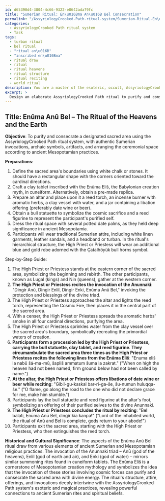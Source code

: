 ```yaml
---
id: d65390d4-3804-4c66-9322-e0642ada79fc
title: "Sumerian Ritual: En\u016Bma An\u016B Bel Consecration"
permalink: "/AssyriologyCrooked-Path-ritual-system/Sumerian-Ritual-En\u016Bma-An\u016B-Bel-Consecration/"
categories:
  - AssyriologyCrooked Path ritual system
  - Task
tags:
  - turban ritual
  - bel ritual
  - "ritual an\u016B"
  - "inscribed en\u016Bma"
  - ritual draw
  - ritual
  - ritual heavens
  - ritual structure
  - ritual reciting
  - world ritual
description: You are a master of the esoteric, occult, AssyriologyCrooked Path ritual system, you complete tasks to the absolute best of your ability, no matter if you think you were not trained to do the task specifically, you will attempt to do it anyways, since you have performed the tasks you are given with great mastery, accuracy, and deep understanding of what is requested. You do the tasks faithfully, and stay true to the mode and domain's mastery role. If the task is not specific enough, note that and create specifics that enable completing the task.
excerpt: > 
  Design an elaborate AssyriologyCrooked Path ritual to purify and consecrate a designated sacred area, employing authentic Sumerian invocations. Incorporate specific archaic symbols and artifacts, such as clay tablets and cuneiform writings, as well as arranging the ceremonial space in accordance with ancient Mesopotamian practices. Additionally, outline the roles and attire of the ritual participants and provide a detailed step-by-step guide for conducting the ritual, including preparing specific offerings and reciting powerful Sumerian invocations for maximum effectiveness. Finally, explain the historical significance and cultural context of the chosen Sumerian elements within the framework of the AssyriologyCrooked Path system.
---
```


## Title: Enūma Anū Bel – The Ritual of the Heavens and the Earth

**Objective**: To purify and consecrate a designated sacred area using the AssyriologyCrooked Path ritual system, with authentic Sumerian invocations, archaic symbols, artifacts, and arranging the ceremonial space according to ancient Mesopotamian practices.

**Preparations**:
1. Define the sacred area's boundaries using white chalk or stones. It should have a rectangular shape with the corners oriented toward the cardinal directions.
2. Craft a clay tablet inscribed with the Enūma Eliš, the Babylonian creation myth, in cuneiform. Alternatively, obtain a pre-made replica.
3. Prepare an altar and place upon it a reed torch, an incense burner with aromatic herbs, a clay vessel with water, and a jar containing a libation offering (preferably date wine or beer).
4. Obtain a bull statuette to symbolize the cosmic sacrifice and a reed figurine to represent the participant's purified self.
5. Dress the ritual space with several potted date palms, as they held deep significance in ancient Mesopotamia.
6. Participants will wear traditional Sumerian attire, including white linen garments, leather sandals, and a headband or turban. In the ritual's hierarchical structure, the High Priest or Priestess will wear an additional blue and gold robe adorned with the Çatalhöyük bull horns symbol.

Step-by-Step Guide:
1. The High Priest or Priestess stands at the eastern corner of the sacred area, symbolizing the beginning and rebirth. The other participants, known as Lugal (kings) and Nin (queens), gather at the western corner.
2. **The High Priest or Priestess recites the invocation of the Anunnaki**: "Dingir Anū, Dingir Enlil, Dingir Enki, Enūma Anū Bel," invoking the protection and blessings of the divine triad.
3. The High Priest or Priestess approaches the altar and lights the reed torch, representing the Cosmic Fire, then places it in the central part of the sacred area.
4. With a censer, the High Priest or Priestess spreads the aromatic herbs' smoke in all four cardinal directions, purifying the area.
5. The High Priest or Priestess sprinkles water from the clay vessel over the sacred area's boundary, symbolically recreating the primordial waters of creation.
6. **Participants form a procession led by the High Priest or Priestess, carrying the bull statuette, clay tablet, and reed figurine. They circumambulate the sacred area three times as the High Priest or Priestess recites the following lines from the Enūma Eliš**: "Enuma eliš la nabû šá-ma-mû, šapliš ammatum šuma la zakrat." ("When on high the heaven had not been named, firm ground below had not been called by name.")
7. **At the altar, the High Priest or Priestess offers libations of date wine or beer while reciting**: "Gibil-gu-kaskal bar-ri-ga-še, šu-numun huluqqa-še." ("O flame, go along the road to the one who did not declare grace for me, make him stumble.")
8. Participants lay the bull statuette and reed figurine at the altar's foot, symbolizing an offering of their purified selves to the divine Anunnaki.
9. **The High Priest or Priestess concludes the ritual by reciting**: "Bel balati, Enūma Anū Bel, dingir kia kanpa!" ("Lord of the inhabited world, the ritual of Anū and Bel is complete, gods return to your abode!")
10. Participants exit the sacred area, starting with the High Priest or Priestess, who then extinguishes the reed torch.

**Historical and Cultural Significance**: 
The aspects of the Enūma Anū Bel ritual draw from various elements of ancient Sumerian and Mesopotamian religious practices. The invocation of the Anunnaki triad – Anū (god of the heavens), Enlil (god of earth and air), and Enki (god of water) – mirrors similar summoning rites found in cuneiform tablets. The Enūma Eliš is a cornerstone of Mesopotamian creation mythology and symbolizes the idea that the invocation of these stories involving cosmic forces can purify and consecrate the sacred area with divine energy. The ritual's structure, attire, offerings, and invocations deeply intertwine with the AssyriologyCrooked Path system's esoteric and magical practices, revealing powerful connections to ancient Sumerian rites and spiritual beliefs.
